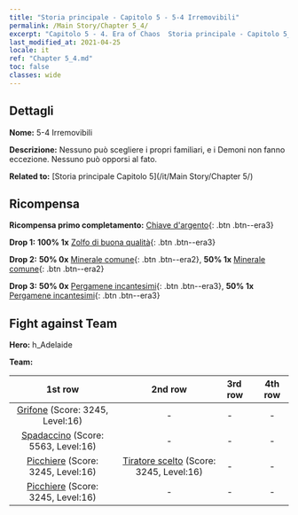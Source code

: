 ```yaml
---
title: "Storia principale - Capitolo 5 - 5-4 Irremovibili"
permalink: /Main Story/Chapter 5_4/
excerpt: "Capitolo 5 - 4. Era of Chaos  Storia principale - Capitolo 5_4. 5-4 Irremovibili"
last_modified_at: 2021-04-25
locale: it
ref: "Chapter 5_4.md"
toc: false
classes: wide
---
```


## Dettagli

 **Nome:** 5-4 Irremovibili

 **Descrizione:** Nessuno può scegliere i propri familiari, e i Demoni non fanno eccezione. Nessuno può opporsi al fato.

 **Related to:** [Storia principale Capitolo 5](/it/Main Story/Chapter 5/)

## Ricompensa

 **Ricompensa primo completamento:** [Chiave d'argento](/ItemsIT/con_693/){: .btn .btn--era3}

 **Drop 1:** **100% 1x** [Zolfo di buona qualità](/ItemsIT/mat_15/){: .btn .btn--era3}

 **Drop 2:** **50% 0x** [Minerale comune](/ItemsIT/mat_6/){: .btn .btn--era2}, **50% 1x** [Minerale comune](/ItemsIT/mat_6/){: .btn .btn--era2}

 **Drop 3:** **50% 0x** [Pergamene incantesimi](/ItemsIT/con_694/){: .btn .btn--era3}, **50% 1x** [Pergamene incantesimi](/ItemsIT/con_694/){: .btn .btn--era3}


## Fight against Team
 **Hero:** h_Adelaide

 **Team:**


  | 1st row | 2nd row | 3rd row | 4th row |
  |:----:|:----:|:----|:----:|
  | [Grifone](/it/units/Griffin/) (Score: 3245, Level:16)  | - | - | - |
  | [Spadaccino](/it/units/Swordsman/) (Score: 5563, Level:16)  | - | - | - |
  | [Picchiere](/it/units/Pikeman/) (Score: 3245, Level:16)  | [Tiratore scelto](/it/units/Marksman/) (Score: 3245, Level:16)  | - | - |
  | [Picchiere](/it/units/Pikeman/) (Score: 3245, Level:16)  | - | - | - |


